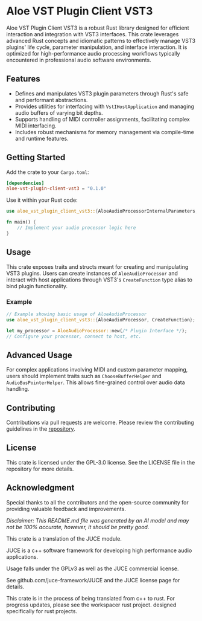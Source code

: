 # Aloe VST Plugin Client VST3

Aloe VST Plugin Client VST3 is a robust Rust library designed for efficient interaction and integration with VST3 interfaces. This crate leverages advanced Rust concepts and idiomatic patterns to effectively manage VST3 plugins' life cycle, parameter manipulation, and interface interaction. It is optimized for high-performance audio processing workflows typically encountered in professional audio software environments.

## Features

- Defines and manipulates VST3 plugin parameters through Rust's safe and performant abstractions.
- Provides utilities for interfacing with `VstIHostApplication` and managing audio buffers of varying bit depths.
- Supports handling of MIDI controller assignments, facilitating complex MIDI interfacing.
- Includes robust mechanisms for memory management via compile-time and runtime features.

## Getting Started

Add the crate to your `Cargo.toml`:

```toml
[dependencies]
aloe-vst-plugin-client-vst3 = "0.1.0"
```

Use it within your Rust code:

```rust
use aloe_vst_plugin_client_vst3::{AloeAudioProcessorInternalParameters, AudioBusPointerHelper};

fn main() {
    // Implement your audio processor logic here
}
```

## Usage

This crate exposes traits and structs meant for creating and manipulating VST3 plugins. Users can create instances of `AloeAudioProcessor` and interact with host applications through VST3's `CreateFunction` type alias to bind plugin functionality.

### Example

```rust
// Example showing basic usage of AloeAudioProcessor
use aloe_vst_plugin_client_vst3::{AloeAudioProcessor, CreateFunction};

let my_processor = AloeAudioProcessor::new(/* Plugin Interface */);
// Configure your processor, connect to host, etc.
```

## Advanced Usage

For complex applications involving MIDI and custom parameter mapping, users should implement traits such as `ChooseBufferHelper` and `AudioBusPointerHelper`. This allows fine-grained control over audio data handling.

## Contributing

Contributions via pull requests are welcome. Please review the contributing guidelines in the [repository](https://github.com/klebs6/aloe-rs).

## License

This crate is licensed under the GPL-3.0 license. See the LICENSE file in the repository for more details.

## Acknowledgment

Special thanks to all the contributors and the open-source community for providing valuable feedback and improvements.

*Disclaimer: This README.md file was generated by an AI model and may not be 100% accurate, however, it should be pretty good.*

This crate is a translation of the JUCE module.

JUCE is a c++ software framework for developing high performance audio applications.

Usage falls under the GPLv3 as well as the JUCE commercial license.

See github.com/juce-framework/JUCE and the JUCE license page for details.

This crate is in the process of being translated from c++ to rust. For progress updates, please see the workspacer rust project. designed specifically for rust projects.
